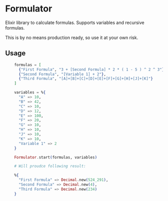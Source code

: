 # Formulator

Elixir library to calculate formulas. Supports variables and recursive formulas.

This is by no means production ready, so use it at your own risk.

## Usage

```elixir
    formulas = [
      {"First Formula", "3 + [Second Formula] * 2 * ( 1 - 5 ) ^ 2 ^ 3"},
      {"Second Formula", "[Variable 1] + 2"},
      {"Third Formula", "[A]+[B]+[C]+[D]+[E]+[F]+[G]+[H]+[J]+[K]"}
    ]

    variables = %{
      "A" => 10,
      "B" => 42,
      "C" => 10,
      "D" => 12,
      "E" => 100,
      "F" => 20,
      "G" => 10,
      "H" => 10,
      "J" => 10,
      "K" => 10,
      "Variable 1" => 2
    }

    Formulator.start(formulas, variables)

    # Will proudce following result: 

    %{
      "First Formula" => Decimal.new(524_291),
      "Second Formula" => Decimal.new(4),
      "Third Formula" => Decimal.new(234)
    }
```
